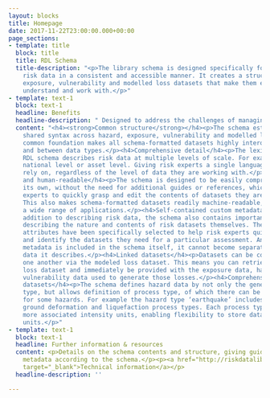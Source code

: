```yaml
---
layout: blocks
title: Homepage
date: 2017-11-22T23:00:00.000+00:00
page_sections:
- template: title
  block: title
  title: RDL Schema
  title-description: "<p>The library schema is designed specifically for describing
    risk data in a consistent and accessible manner. It creates a structure for hazard,
    exposure, vulnerability and modelled loss datasets that make them easier to locate,
    understand and work with.</p>"
- template: text-1
  block: text-1
  headline: Benefits
  headline-description: " Designed to address the challenges of managing risk data "
  content: "<h4><strong>Common structure</strong></h4><p>The schema establishes a
    shared syntax across hazard, exposure, vulnerability and modelled loss data. This
    common foundation makes all schema-formatted datasets highly interoperable within
    and between data types.</p><h4>Comprehensive detail</h4><p>The lexicon of the
    RDL schema describes risk data at multiple levels of scale. For example, aggregarted
    national level or asset level. Giving risk experts a single language they can
    rely on, regardless of the level of data they are working with.</p><h4>Machine
    and human-readable</h4><p>The schema is designed to be easily comprehensible on
    its own, without the need for additional guides or references, which enables risk
    experts to quickly grasp and edit the contents of datasets they are working with.
    This also makes schema-formatted datasets readily machine-readable, supporting
    a wide range of applications.</p><h4>Self-contained custom metadata</h4><p>In
    addition to describing risk data, the schema also contains important metadata
    describing the nature and contents of risk datasets themselves. These metadata
    attributes have been specifically selected to help risk experts quickly locate
    and identify the datasets they need for a particular assessment. And because this
    metadata is included in the schema itself, it cannot become separated from the
    data it describes.</p><h4>Linked datasets</h4><p>Datasets can be connected to
    one another via the modeled loss dataset. This means you can retrieve a modeled
    loss dataset and immediately be provided with the exposure data, hazard data and
    vulnerability data used to generate those losses.</p><h4>Comprehensive hazard
    datasets</h4><p>The schema defines hazard data by not only the general hazard
    type, but allows definition of process type, of which there can be more than one
    for some hazards. For example the hazard type ‘earthquake’ includes ground shaking,
    ground deformation and liquefaction process types. Each process type has one or
    more associated intensity units, enabling flexibility to store data in original
    units.</p>"
- template: text-1
  block: text-1
  headline: Further information & resources
  content: <p>Details on the schema contents and structure, giving guidance on completing
    metadata according to the schema.</p><p><a href="http://riskdatalibrary.org/documentation"
    target="_blank">Technical information</a></p>
  headline-description: ''

---
```


